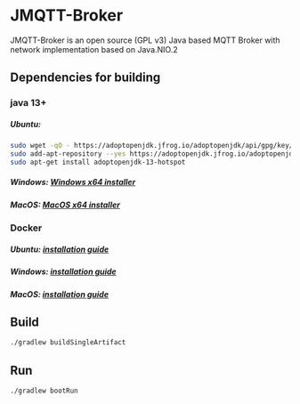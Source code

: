 # JMQTT-Broker

JMQTT-Broker is an open source (GPL v3) Java based MQTT Broker with network implementation based on Java.NIO.2

## Dependencies for building
### java 13+
##### Ubuntu:
```bash
sudo wget -qO - https://adoptopenjdk.jfrog.io/adoptopenjdk/api/gpg/key/public | sudo apt-key add -
sudo add-apt-repository --yes https://adoptopenjdk.jfrog.io/adoptopenjdk/deb/
sudo apt-get install adoptopenjdk-13-hotspot
```
##### Windows: [Windows x64 installer](https://github.com/AdoptOpenJDK/openjdk13-binaries/releases/download/jdk-13.0.1%2B9/OpenJDK13U-jdk_x64_windows_hotspot_13.0.1_9.msi)
##### MacOS: [MacOS x64 installer](https://github.com/AdoptOpenJDK/openjdk13-binaries/releases/download/jdk-13.0.1%2B9/OpenJDK13U-jdk_x64_mac_hotspot_13.0.1_9.pkg)
### Docker
##### Ubuntu: [installation guide](https://docs.docker.com/install/linux/docker-ce/ubuntu)
##### Windows: [installation guide](https://docs.docker.com/docker-for-windows/install)
##### MacOS: [installation guide](https://docs.docker.com/docker-for-mac/install)
## Build
```bash
./gradlew buildSingleArtifact 
```
## Run
```bash
./gradlew bootRun
```
